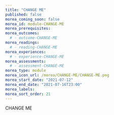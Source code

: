 ```yaml
---
title: "CHANGE ME"
published: false
morea_coming_soon: false
morea_id: module-CHANGE-ME
morea_prerequisites:
morea_outcomes:
  # - outcome-CHANGE-ME
morea_readings:
  # - reading-CHANGE-ME
morea_experiences:
  # - experience-CHANGE-ME
morea_assessments:
  # - assessment-CHANGE-ME
morea_type: module
morea_icon_url: /morea/CHANGE-ME/CHANGE-ME.png
morea_start_date: "2021-07-12"
morea_end_date: "2021-07-16T23:00"
morea_labels:
morea_sort_order: 21
---
```


CHANGE ME
